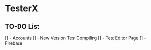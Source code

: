 # TesterX

## TO-DO List

[] - Accounts
[] - New Version Test Compiling
[] - Test Editor Page
[] - Firebase

